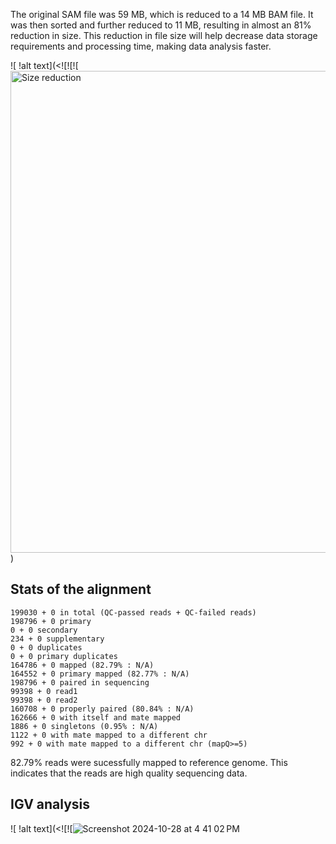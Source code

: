 
The original SAM file was 59 MB, which is reduced to a 14 MB BAM file. It was then sorted and further reduced to 11 MB, resulting in almost an 81% reduction in size. This reduction in file size will help decrease data storage requirements and processing time, making data analysis faster.


![ !alt text](<![![![<img width="771" alt="Size reduction" src="https://github.com/user-attachments/assets/2eec016f-f771-4277-a6ff-9934d0c386a0">)



## Stats of the alignment
```
199030 + 0 in total (QC-passed reads + QC-failed reads)
198796 + 0 primary
0 + 0 secondary
234 + 0 supplementary
0 + 0 duplicates
0 + 0 primary duplicates
164786 + 0 mapped (82.79% : N/A)
164552 + 0 primary mapped (82.77% : N/A)
198796 + 0 paired in sequencing
99398 + 0 read1
99398 + 0 read2
160708 + 0 properly paired (80.84% : N/A)
162666 + 0 with itself and mate mapped
1886 + 0 singletons (0.95% : N/A)
1122 + 0 with mate mapped to a different chr
992 + 0 with mate mapped to a different chr (mapQ>=5)
```

82.79% reads were sucessfully mapped to reference genome. This indicates that the reads are high quality sequencing data.



## IGV analysis
![ !alt text](<![![![Screenshot 2024-10-28 at 4 41 02 PM](https://github.com/user-attachments/assets/882900bd-fb02-4a6d-a5fc-c0adb8742ffe)



